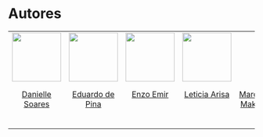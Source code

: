 # Autores

 <table>
    <tr>
     <td valign="top">
        <a href="https://github.com/danielle-soaress">
          <img align="center" src="https://github.com/danielle-soaress.png" height="100" />
          <p align="center"> Danielle Soares </p>
        </a>
      </td>
     <td valign="top">
        <a href="https://github.com/eduardodpms">
          <img align="center" src="https://avatars.githubusercontent.com/u/129913628?v=4.png" height="100" />
          <p align="center"> Eduardo de Pina </p>
        </a>
      </td>
      <td valign="top">
        <a href="https://github.com/EnzoEmir">
          <img align="center" src="https://github.com/EnzoEmir.png" height="100" />
          <p align="center"> Enzo Emir </p>
        </a>
      </td>
      <td valign="top">
        <a href="https://github.com/Leticia-Arisa-K-Higa">
          <img align="center" src="https://avatars.githubusercontent.com/u/178337364?v=4.png" height="100" />
          <p align="center"> Leticia Arisa </p>
        </a>
      </td>
      <td valign="top">
        <a href="https://github.com/MM4k">
          <img align="center" scr="https://github.com/MM4k.png" height="100" />
          <p align="center"> Marcelo Makoto </p>
        </a>
      </td>
      <td valign="top">
        <a href="https://github.com/dudaa28">
          <img align="center" src="https://avatars.githubusercontent.com/u/164348330?s=400&u=a705f12f473b0e6d41b7f2d4a2b90b3408d42756&v=4.png" height="100" />
          <p align="center"> Maria Eduarda Andrade </p>
        </a>
      </td>
      <td valign="top">
        <a href="https://github.com/VictorPontual">
          <img align="center" src="https://avatars.githubusercontent.com/u/129227815?v=4.png" height="100" />
          <p align="center"> Victor Pontual </p>
        </a>
      </td>
    </tr>
  </table>
